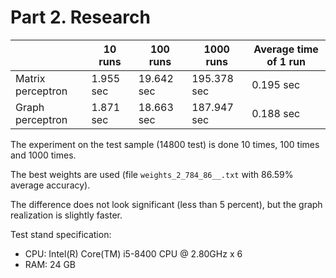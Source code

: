 # Part 2. Research

|                   |    10 runs |   100 runs |  1000 runs  | Average time of 1 run|
|-------------------|------------|------------|-------------|----------------------|
| Matrix perceptron | 1.955 sec | 19.642 sec  | 195.378 sec |  0.195  sec          |
| Graph perceptron  | 1.871 sec | 18.663 sec  | 187.947 sec |  0.188  sec          |


The experiment on the test sample (14800 test) is done 10 times, 100 times and 1000 times.

The best weights are used (file `weights_2_784_86__.txt` with 86.59% average accuracy). 

The difference does not look significant (less than 5 percent), but the graph realization is slightly faster.

Test stand specification:  
-   CPU: Intel(R) Core(TM) i5-8400 CPU @ 2.80GHz x 6
-   RAM: 24 GB
